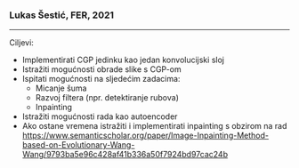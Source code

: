### Lukas Šestić, FER, 2021

---

Ciljevi:
* Implementirati CGP jedinku kao jedan konvolucijski sloj
* Istražiti mogućnosti obrade slike s CGP-om
* Ispitati mogućnosti na sljedećim zadacima:
  * Micanje šuma
  * Razvoj filtera (npr. detektiranje rubova)
  * Inpainting
* Istražiti mogućnosti rada kao autoencoder
* Ako ostane vremena istražiti i implementirati inpainting s obzirom na rad https://www.semanticscholar.org/paper/Image-Inpainting-Method-based-on-Evolutionary-Wang-Wang/9793ba5e96c428af41b336a50f7924bd97cac24b
